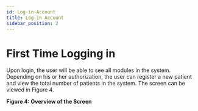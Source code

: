 ```yaml
---
id: Log-in-Account
title: Log-in Account
sidebar_position: 2
---
```

# First Time Logging in

Upon login, the user will be able to see all modules in the system. Depending on his or her authorization, the user can register a new patient and view the total number of patients in the system. The screen can be viewed in Figure 4.

**Figure 4: Overview of the Screen**
